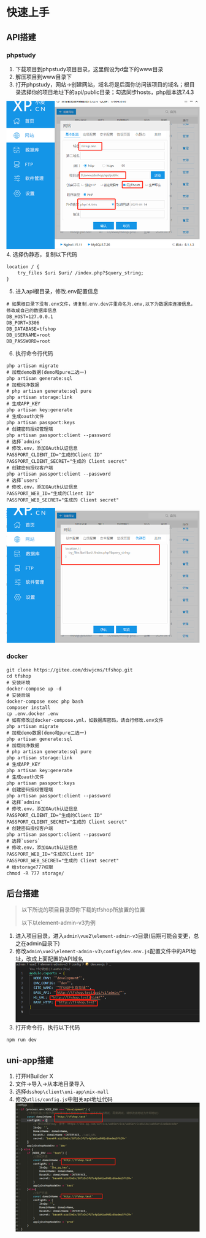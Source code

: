 # 快速上手
## API搭建
### phpstudy
1. 下载项目到phpstudy项目目录，这里假设为d盘下的www目录
2. 解压项目到www目录下 
3. 打开phpstudy，网站->创建网站，域名将是后面你访问该项目的域名；根目录选择你的项目地址下的api/public目录；勾选同步hosts，php版本选7.4.3
   
![图片](/image/20240510105559.png)
4. 选择伪静态，复制以下代码
```
location / {
    try_files $uri $uri/ /index.php?$query_string;
}
```
5. 进入api根目录，修改.env配置信息
```
# 如果根目录下没有.env文件，请复制.env.dev并重命名为.env,以下为数据库连接信息，修改成自己的数据库信息
DB_HOST=127.0.0.1
DB_PORT=3306
DB_DATABASE=tfshop
DB_USERNAME=root
DB_PASSWORD=root
```
6. 执行命令行代码
```
php artisan migrate
# 加载demo数据(demo和pure二选一)
php artisan generate:sql
# 加载纯净数据
# php artisan generate:sql pure
php artisan storage:link
# 生成APP_KEY
php artisan key:generate
# 生成oauth文件
php artisan passport:keys
# 创建密码授权管理端
php artisan passport:client --password
# 选择`admins`
# 修改.env，添加OAuth认证信息
PASSPORT_CLIENT_ID="生成的Client ID"
PASSPORT_CLIENT_SECRET="生成的 Client secret"
# 创建密码授权客户端
php artisan passport:client --password
# 选择`users`
# 修改.env，添加OAuth认证信息
PASSPORT_WEB_ID="生成的Client ID"
PASSPORT_WEB_SECRET="生成的 Client secret"
```

![图片](/image/20240510105657.png)
### docker
```
git clone https://gitee.com/dswjcms/tfshop.git
cd tfshop
# 安装环境
docker-compose up -d
# 安装后端
docker-compose exec php bash
composer install
cp .env.docker .env
# 如有修改过docker-compose.yml，如数据库密码，请自行修改.env文件
php artisan migrate
# 加载demo数据(demo和pure二选一)
php artisan generate:sql
# 加载纯净数据
# php artisan generate:sql pure
php artisan storage:link
# 生成APP_KEY
php artisan key:generate
# 生成oauth文件
php artisan passport:keys
# 创建密码授权管理端
php artisan passport:client --password
# 选择`admins`
# 修改.env，添加OAuth认证信息
PASSPORT_CLIENT_ID="生成的Client ID"
PASSPORT_CLIENT_SECRET="生成的 Client secret"
# 创建密码授权客户端
php artisan passport:client --password
# 选择`users`
# 修改.env，添加OAuth认证信息
PASSPORT_WEB_ID="生成的Client ID"
PASSPORT_WEB_SECRET="生成的 Client secret"
# 给storage777权限
chmod -R 777 storage/
```
## 后台搭建
> 以下所说的项目目录即你下载的tfshop所放置的位置
>
> 以下以element-admin-v3为例
>
1. 进入项目目录，进入`admin\vue2\element-admin-v3`目录(后期可能会变更，总之在admin目录下)
2. 修改`admin\vue2\element-admin-v3\config\dev.env.js`配置文件中的API地址，改成上面配置的API域名
![图片](/image/20240510111720.png)
3. 打开命令行，执行以下代码
```
npm run dev
```
## uni-app搭建
1. 打开HBuilder X
2. 文件->导入->从本地目录导入
3. 选择`dsshop\client\uni-app\mix-mall`
4. 修改`utlis/config.js`中相关api地址代码
![图片](/image/20240510143752.png)